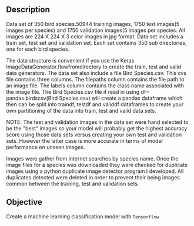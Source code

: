 
## Description

Data set of 350 bird species.50944 training images, 1750 test images(5 images per species) and 1750 validation images(5 images per species.
All images are 224 X 224 X 3 color images in jpg format. Data set includes a train set, test set and validation set. Each set contains 350 sub directories, one for each bird species. 

The data structure is convenient if you use the Keras ImageDataGenerator.flowfromdirectory to create the train, test and valid data generators. The data set also include a file Bird Species.csv. This cvs file contains three columns. The filepaths column contains the file path to an image file. The labels column contains the class name associated with the image file. The Bird Species.csv file if read in using df= pandas.birdscsv(Bird Species.csv) will create a pandas dataframe which then can be split into traindf, testdf and validdf dataframes to create your own partitioning of the data into train, test and valid data sets.

NOTE: The test and validation images in the data set were hand selected to be the "best" images so your model will probably get the highest accuracy score using those data sets versus creating your own test and validation sets. However the latter case is more accurate in terms of model performance on unseen images.

Images were gather from internet searches by species name. Once the image files for a species was downloaded they were checked for duplicate images using a python duplicate image detector program I developed. All duplicates detected were deleted in order to prevent their being images common between the training, test and validation sets.

## Objective

Create a machine learning classification model with `Tensorflow`
